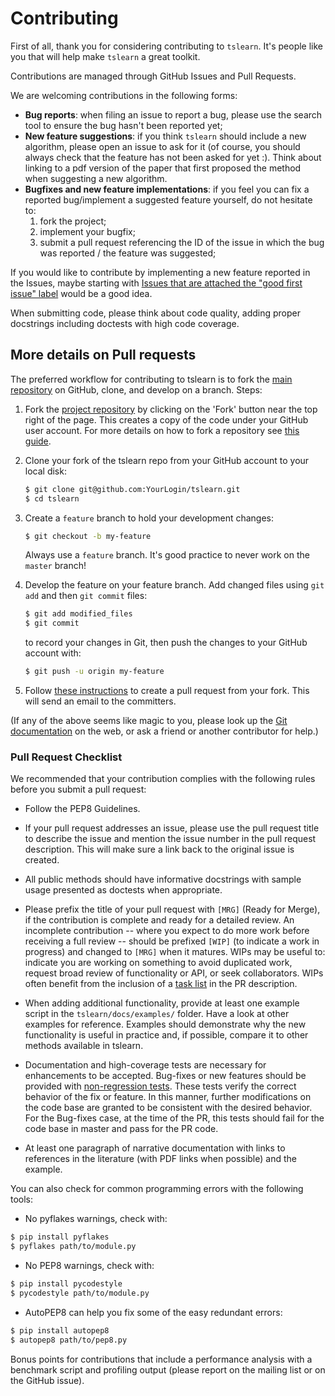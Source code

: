 # Contributing

First of all, thank you for considering contributing to `tslearn`. 
It's people like you that will help make `tslearn` a great toolkit.

Contributions are managed through GitHub Issues and Pull Requests.

We are welcoming contributions in the following forms:
* **Bug reports**: when filing an issue to report a bug, please use the search tool to ensure the bug hasn't been reported yet;
* **New feature suggestions**: if you think `tslearn` should include a new algorithm, please open an issue to ask for it (of course, you should always check that the feature has not been asked for yet :). Think about linking to a pdf version of the paper that first proposed the method when suggesting a new algorithm. 
* **Bugfixes and new feature implementations**: if you feel you can fix a reported bug/implement a suggested feature yourself, do not hesitate to:
  1. fork the project;
  2. implement your bugfix;
  3. submit a pull request referencing the ID of the issue in which the bug was reported / the feature was suggested;
  
If you would like to contribute by implementing a new feature reported in the Issues, maybe starting with [Issues that are attached the "good first issue" label](https://github.com/tslearn-team/tslearn/issues?q=is%3Aissue+is%3Aopen+label%3A%22good+first+issue%22) would be a good idea.

When submitting code, please think about code quality, adding proper docstrings including doctests with high code coverage.

## More details on Pull requests

The preferred workflow for contributing to tslearn is to fork the
[main repository](https://github.com/tslearn-team/tslearn) on
GitHub, clone, and develop on a branch. Steps:

1. Fork the [project repository](https://github.com/tslearn-team/tslearn)
   by clicking on the 'Fork' button near the top right of the page. This creates
   a copy of the code under your GitHub user account. For more details on
   how to fork a repository see [this guide](https://help.github.com/articles/fork-a-repo/).

2. Clone your fork of the tslearn repo from your GitHub account to your local disk:

   ```bash
   $ git clone git@github.com:YourLogin/tslearn.git
   $ cd tslearn
   ```

3. Create a ``feature`` branch to hold your development changes:

   ```bash
   $ git checkout -b my-feature
   ```

   Always use a ``feature`` branch. It's good practice to never work on the ``master`` branch!

4. Develop the feature on your feature branch. Add changed files using ``git add`` and then ``git commit`` files:

   ```bash
   $ git add modified_files
   $ git commit
   ```

   to record your changes in Git, then push the changes to your GitHub account with:

   ```bash
   $ git push -u origin my-feature
   ```

5. Follow [these instructions](https://help.github.com/articles/creating-a-pull-request-from-a-fork)
to create a pull request from your fork. This will send an email to the committers.

(If any of the above seems like magic to you, please look up the
[Git documentation](https://git-scm.com/documentation) on the web, or ask a friend or another contributor for help.)

### Pull Request Checklist

We recommended that your contribution complies with the
following rules before you submit a pull request:

-  Follow the PEP8 Guidelines.

-  If your pull request addresses an issue, please use the pull request title
   to describe the issue and mention the issue number in the pull request description. 
   This will make sure a link back to the original issue is created.

-  All public methods should have informative docstrings with sample
   usage presented as doctests when appropriate.

-  Please prefix the title of your pull request with `[MRG]` (Ready for
   Merge), if the contribution is complete and ready for a detailed review.
   An incomplete contribution -- where you expect to do more work before
   receiving a full review -- should be prefixed `[WIP]` (to indicate a work
   in progress) and changed to `[MRG]` when it matures. WIPs may be useful
   to: indicate you are working on something to avoid duplicated work,
   request broad review of functionality or API, or seek collaborators.
   WIPs often benefit from the inclusion of a
   [task list](https://github.com/blog/1375-task-lists-in-gfm-issues-pulls-comments)
   in the PR description.

-  When adding additional functionality, provide at least one
   example script in the ``tslearn/docs/examples/`` folder. Have a look at other
   examples for reference. Examples should demonstrate why the new
   functionality is useful in practice and, if possible, compare it
   to other methods available in tslearn.

-  Documentation and high-coverage tests are necessary for enhancements to be
   accepted. Bug-fixes or new features should be provided with 
   [non-regression tests](https://en.wikipedia.org/wiki/Non-regression_testing).
   These tests verify the correct behavior of the fix or feature. In this
   manner, further modifications on the code base are granted to be consistent
   with the desired behavior.
   For the Bug-fixes case, at the time of the PR, this tests should fail for
   the code base in master and pass for the PR code.

-  At least one paragraph of narrative documentation with links to
   references in the literature (with PDF links when possible) and
   the example.

You can also check for common programming errors with the following
tools:


-  No pyflakes warnings, check with:

  ```bash
  $ pip install pyflakes
  $ pyflakes path/to/module.py
  ```

-  No PEP8 warnings, check with:

  ```bash
  $ pip install pycodestyle
  $ pycodestyle path/to/module.py
  ```

-  AutoPEP8 can help you fix some of the easy redundant errors:

  ```bash
  $ pip install autopep8
  $ autopep8 path/to/pep8.py
  ```

Bonus points for contributions that include a performance analysis with
a benchmark script and profiling output (please report on the mailing
list or on the GitHub issue).
